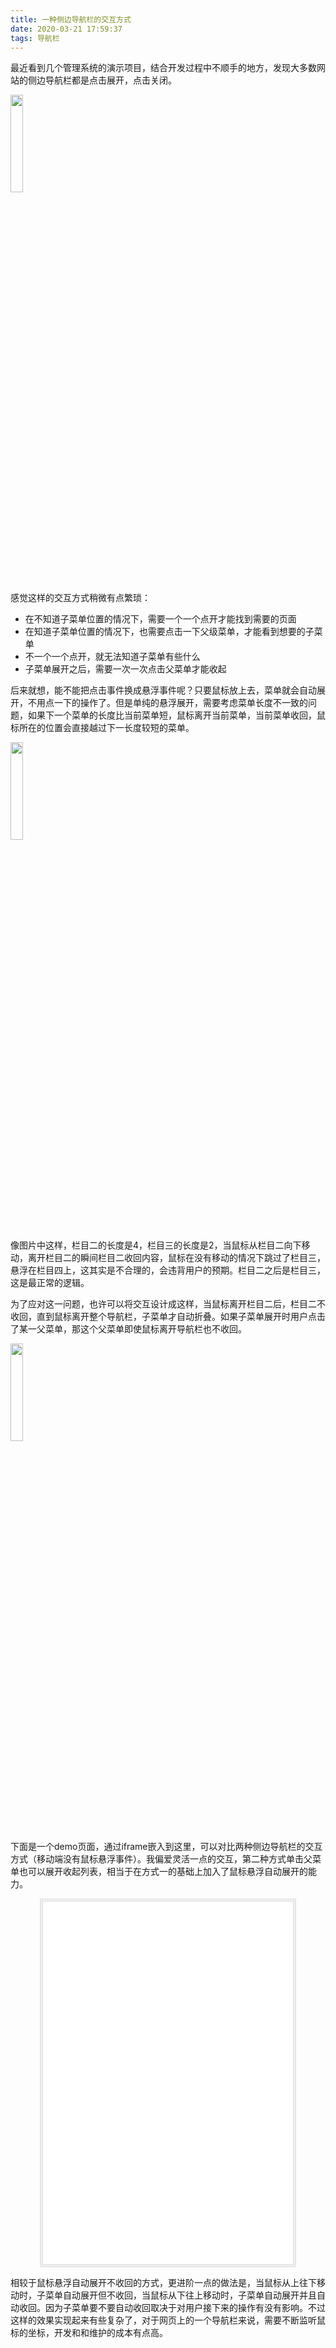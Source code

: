 ```yaml
---
title: 一种侧边导航栏的交互方式
date: 2020-03-21 17:59:37
tags: 导航栏
---
```


最近看到几个管理系统的演示项目，结合开发过程中不顺手的地方，发现大多数网站的侧边导航栏都是点击展开，点击关闭。

<img src="classical.gif" width="20%">

感觉这样的交互方式稍微有点繁琐：

- 在不知道子菜单位置的情况下，需要一个一个点开才能找到需要的页面
- 在知道子菜单位置的情况下，也需要点击一下父级菜单，才能看到想要的子菜单
- 不一个一个点开，就无法知道子菜单有些什么
- 子菜单展开之后，需要一次一次点击父菜单才能收起

后来就想，能不能把点击事件换成悬浮事件呢？只要鼠标放上去，菜单就会自动展开，不用点一下的操作了。但是单纯的悬浮展开，需要考虑菜单长度不一致的问题，如果下一个菜单的长度比当前菜单短，鼠标离开当前菜单，当前菜单收回，鼠标所在的位置会直接越过下一长度较短的菜单。

<img src="problem.gif" width="20%">

像图片中这样，栏目二的长度是4，栏目三的长度是2，当鼠标从栏目二向下移动，离开栏目二的瞬间栏目二收回内容，鼠标在没有移动的情况下跳过了栏目三，悬浮在栏目四上，这其实是不合理的，会违背用户的预期。栏目二之后是栏目三，这是最正常的逻辑。

为了应对这一问题，也许可以将交互设计成这样，当鼠标离开栏目二后，栏目二不收回，直到鼠标离开整个导航栏，子菜单才自动折叠。如果子菜单展开时用户点击了某一父菜单，那这个父菜单即使鼠标离开导航栏也不收回。

<img src="solution.gif" width="20%">

下面是一个demo页面，通过iframe嵌入到这里，可以对比两种侧边导航栏的交互方式（移动端没有鼠标悬浮事件）。我偏爱灵活一点的交互，第二种方式单击父菜单也可以展开收起列表，相当于在方式一的基础上加入了鼠标悬浮自动展开的能力。

<div align="center">
<iframe src="/html/sider_bar_demo.html" width="400px" height="580px" frameborder="0" scrolling="yes" style="border: 5px double #e4e4e4;"> </iframe>
</div>

相较于鼠标悬浮自动展开不收回的方式，更进阶一点的做法是，当鼠标从上往下移动时，子菜单自动展开但不收回，当鼠标从下往上移动时，子菜单自动展开并且自动收回。因为子菜单要不要自动收回取决于对用户接下来的操作有没有影响。不过这样的效果实现起来有些复杂了，对于网页上的一个导航栏来说，需要不断监听鼠标的坐标，开发和和维护的成本有点高。
